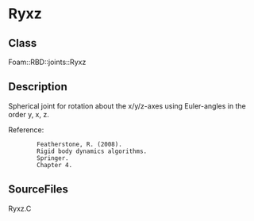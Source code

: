 # Ryxz 
## Class
Foam::RBD::joints::Ryxz

## Description
Spherical joint for rotation about the x/y/z-axes using Euler-angles
in the order y, x, z.

Reference:
```
        Featherstone, R. (2008).
        Rigid body dynamics algorithms.
        Springer.
        Chapter 4.
```

## SourceFiles
Ryxz.C


